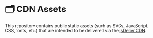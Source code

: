 # 🗂️ CDN Assets

This repository contains public static assets (such as SVGs, JavaScript, CSS, fonts, etc.) that are intended to be delivered via the [jsDelivr CDN](https://www.jsdelivr.com/?docs=gh).

